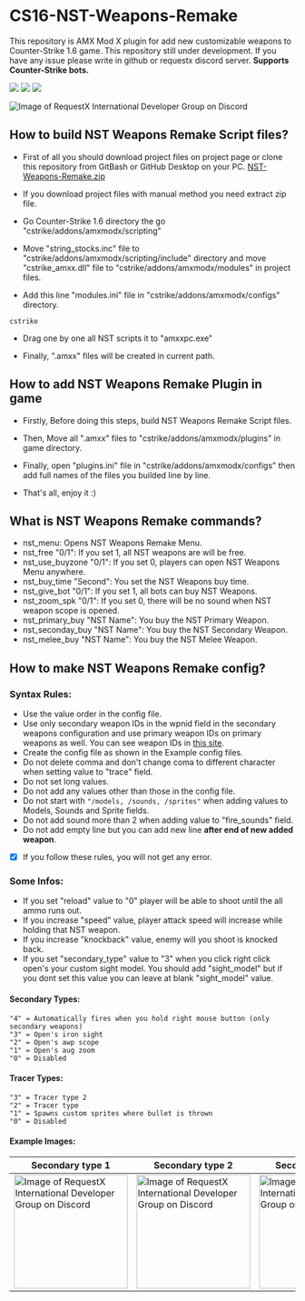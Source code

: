 # CS16-NST-Weapons-Remake
This repository is AMX Mod X plugin for add new customizable weapons to Counter-Strike 1.6 game. This repository still under development. If you have any issue please write in github or requestx discord server. **Supports Counter-Strike bots.**

![](https://img.shields.io/badge/language-pawn-a68762?style=flat) ![](https://img.shields.io/badge/game-cs16-yellow?style=flat) ![](https://img.shields.io/badge/license-GNU-green?style=flat)

![Image of RequestX International Developer Group on Discord](https://raw.githubusercontent.com/kruz1337/CS16-NST-Weapons-Remake/main/thumbnail.png)

## How to build NST Weapons Remake Script files?
* First of all you should download project files on project page or clone this repository from GitBash or GitHub Desktop on your PC. [NST-Weapons-Remake.zip](https://github.com/kruz1337/CS16-NST-Weapons-Remake/releases/)

* If you download project files with manual method you need extract zip file.

* Go Counter-Strike 1.6 directory the go "cstrike/addons/amxmodx/scripting"

* Move "string_stocks.inc" file to "cstrike/addons/amxmodx/scripting/include" directory and move "cstrike_amxx.dll" file to "cstrike/addons/amxmodx/modules" in project files.

* Add this line "modules.ini" file in "cstrike/addons/amxmodx/configs" directory.
```
cstrike
```

* Drag one by one all NST scripts it to "amxxpc.exe"

* Finally, ".amxx" files will be created in current path.

## How to add NST Weapons Remake Plugin in game
* Firstly, Before doing this steps, build NST Weapons Remake Script files.

* Then, Move all ".amxx" files to "cstrike/addons/amxmodx/plugins" in game directory.

* Finally, open "plugins.ini" file in "cstrike/addons/amxmodx/configs" then add full names of the files you builded line by line.

* That's all, enjoy it :)

## What is NST Weapons Remake commands?
* nst_menu: Opens NST Weapons Remake Menu.
* nst_free "0/1": If you set 1, all NST weapons are will be free.
* nst_use_buyzone "0/1": If you set 0, players can open NST Weapons Menu anywhere.
* nst_buy_time "Second": You set the NST Weapons buy time.
* nst_give_bot "0/1": If you set 1, all bots can buy NST Weapons.
* nst_zoom_spk "0/1": If you set 0, there will be no sound when NST weapon scope is opened.
* nst_primary_buy "NST Name": You buy the NST Primary Weapon.
* nst_seconday_buy "NST Name": You buy the NST Secondary Weapon.
* nst_melee_buy "NST Name": You buy the NST Melee Weapon.

## How to make NST Weapons Remake config?
### Syntax Rules:
  
* Use the value order in the config file.
* Use only secondary weapon IDs in the wpnid field in the secondary weapons configuration and use primary weapon IDs on primary weapons as well. You can see weapon IDs in [this site](https://wiki.alliedmods.net/Cs_weapons_information).
* Create the config file as shown in the Example config files.
* Do not delete comma and don't change coma to different character when setting value to "trace" field.
* Do not set long values.
* Do not add any values other than those in the config file.
* Do not start with `"/models, /sounds, /sprites"` when adding values to Models, Sounds and Sprite fields.
* Do not add sound more than 2 when adding value to "fire_sounds" field.
* Do not add empty line but you can add new line **after end of new added weapon**.

- [x] If you follow these rules, you will not get any error.
  
### Some Infos:
- If you set "reload" value to "0" player will be able to shoot until the all ammo runs out.
- If you increase "speed" value, player attack speed will increase while holding that NST weapon.
- If you increase "knockback" value, enemy will you shoot is knocked back.
- If you set "secondary_type" value to "3" when you click right click open's your custom sight model. You should add "sight_model" but if you dont set this value you can leave at blank "sight_model" value.
 #### Secondary Types:
  ```
"4" = Automatically fires when you hold right mouse button (only secondary weapons)
"3" = Open's iron sight
"2" = Open's awp scope
"1" = Open's aug zoom
"0" = Disabled
  ```
 #### Tracer Types:
  ```
"3" = Tracer type 2
"2" = Tracer type
"1" = Spawns custom sprites where bullet is thrown
"0" = Disabled
  ```

  
  #### Example Images:
  | Secondary type 1 | Secondary type 2 | Secondary Type 3 | Secondary Type 4 | Tracer type 1 | Tracer type 2 | Tracer type 3 | No Relaod |
  |------------------|------------------|------------------|------------------|---------------|---------------|---------------|-----------|
  | <img src="https://github.com/kruz1337/CS16-NST-Weapons-Remake/raw/main/sectype1.gif" alt="Image of RequestX International Developer Group on Discord" style="max-width: 100%; display: inline-block;" width="200" data-target="animated-image.originalImage">        | <img src="https://github.com/kruz1337/CS16-NST-Weapons-Remake/raw/main/sectype2.gif" alt="Image of RequestX International Developer Group on Discord" style="max-width: 100%; display: inline-block;" width="200" data-target="animated-image.originalImage">        | <img src="https://github.com/kruz1337/CS16-NST-Weapons-Remake/raw/main/sectype3.gif" alt="Image of RequestX International Developer Group on Discord" style="max-width: 100%; display: inline-block;" width="200" data-target="animated-image.originalImage">        | <img src="https://github.com/kruz1337/CS16-NST-Weapons-Remake/raw/main/sectype4.gif" alt="Image of RequestX International Developer Group on Discord" style="max-width: 100%; display: inline-block;" width="200" data-target="animated-image.originalImage">     | <img src="https://github.com/kruz1337/CS16-NST-Weapons-Remake/raw/main/tracertype1.gif" alt="Image of RequestX International Developer Group on Discord" style="max-width: 100%; display: inline-block;" width="200" data-target="animated-image.originalImage">     | <img src="https://github.com/kruz1337/CS16-NST-Weapons-Remake/raw/main/tracertype2.gif" alt="Image of RequestX International Developer Group on Discord" style="max-width: 100%; display: inline-block;" width="200" data-target="animated-image.originalImage">     | <img src="https://github.com/kruz1337/CS16-NST-Weapons-Remake/raw/main/tracertype3.gif" alt="Image of RequestX International Developer Group on Discord" style="max-width: 100%; display: inline-block;" width="200" data-target="animated-image.originalImage">     | <img src="https://github.com/kruz1337/CS16-NST-Weapons-Remake/raw/main/noreload.gif" alt="Image of RequestX International Developer Group on Discord" style="max-width: 100%; display: inline-block;" width="200" data-target="animated-image.originalImage"> |
  

